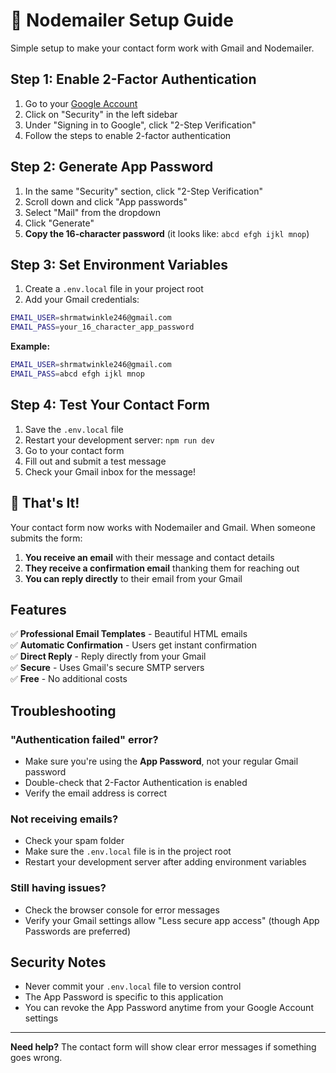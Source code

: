 # 📧 Nodemailer Setup Guide

Simple setup to make your contact form work with Gmail and Nodemailer.

## Step 1: Enable 2-Factor Authentication

1. Go to your [Google Account](https://myaccount.google.com/)
2. Click on "Security" in the left sidebar
3. Under "Signing in to Google", click "2-Step Verification"
4. Follow the steps to enable 2-factor authentication

## Step 2: Generate App Password

1. In the same "Security" section, click "2-Step Verification"
2. Scroll down and click "App passwords"
3. Select "Mail" from the dropdown
4. Click "Generate"
5. **Copy the 16-character password** (it looks like: `abcd efgh ijkl mnop`)

## Step 3: Set Environment Variables

1. Create a `.env.local` file in your project root
2. Add your Gmail credentials:

```bash
EMAIL_USER=shrmatwinkle246@gmail.com
EMAIL_PASS=your_16_character_app_password
```

**Example:**
```bash
EMAIL_USER=shrmatwinkle246@gmail.com
EMAIL_PASS=abcd efgh ijkl mnop
```

## Step 4: Test Your Contact Form

1. Save the `.env.local` file
2. Restart your development server: `npm run dev`
3. Go to your contact form
4. Fill out and submit a test message
5. Check your Gmail inbox for the message!

## 🎉 That's It!

Your contact form now works with Nodemailer and Gmail. When someone submits the form:

1. **You receive an email** with their message and contact details
2. **They receive a confirmation email** thanking them for reaching out
3. **You can reply directly** to their email from your Gmail

## Features

✅ **Professional Email Templates** - Beautiful HTML emails  
✅ **Automatic Confirmation** - Users get instant confirmation  
✅ **Direct Reply** - Reply directly from your Gmail  
✅ **Secure** - Uses Gmail's secure SMTP servers  
✅ **Free** - No additional costs  

## Troubleshooting

### "Authentication failed" error?
- Make sure you're using the **App Password**, not your regular Gmail password
- Double-check that 2-Factor Authentication is enabled
- Verify the email address is correct

### Not receiving emails?
- Check your spam folder
- Make sure the `.env.local` file is in the project root
- Restart your development server after adding environment variables

### Still having issues?
- Check the browser console for error messages
- Verify your Gmail settings allow "Less secure app access" (though App Passwords are preferred)

## Security Notes

- Never commit your `.env.local` file to version control
- The App Password is specific to this application
- You can revoke the App Password anytime from your Google Account settings

---

**Need help?** The contact form will show clear error messages if something goes wrong.